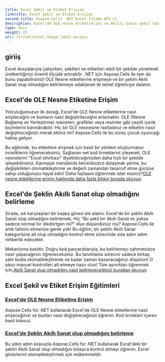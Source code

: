 ```yaml
---
title: Excel Şekil ve Etiket Erişimi
linktitle: Excel Şekil ve Etiket Erişimi
second_title: Aspose.Cells .NET Excel İşleme API'si
description: Excel'de OLE nesne etiketlerini ve Akıllı Sanat şekil tanımlamasını kapsayan kapsamlı eğitimlerimizle Aspose.Cells for .NET'in gücünü ortaya çıkarın.
type: docs
weight: 23
url: /tr/net/excel-shape-label-access/
---
```

## giriiş

Excel dosyalarıyla çalışırken, şekilleri ve etiketleri etkili bir şekilde yönetmek üretkenliğinizi önemli ölçüde artırabilir. .NET için Aspose.Cells ile tam da bunu yapabilirsiniz! OLE Nesne etiketlerine erişmeye ve bir şeklin Akıllı Sanat olup olmadığını belirlemeye odaklanan iki temel öğreticiye dalalım.

## Excel'de OLE Nesne Etiketine Erişim

Yolculuğumuzun ilk durağı, Excel'de OLE Nesne etiketlerine nasıl erişileceğini ve bunların nasıl değiştirileceğini anlamaktır. OLE (Nesne Bağlama ve Yerleştirme) nesneleri, grafikler veya resimler gibi çeşitli içerik biçimlerini barındırabilir. Hiç bir OLE nesnesine rastladınız ve etiketini nasıl değiştireceğinizi merak ettiniz mi? Aspose.Cells ile bu süreç çocuk oyuncağı haline geliyor. 

 Bu eğitimde, bu etiketlere erişmek için basit bir yöntem oluşturmanın inceliklerini öğreneceksiniz. Sağlanan net kod örneklerini izleyerek, OLE nesnelerini "Excel sihirbazı" diyebileceğinizden daha hızlı bir şekilde işleyebilirsiniz. Karmaşık menülerde beceriksizce dolaşmak yerine, bu değişiklikleri otomatikleştirme ve değerli zamandan tasarruf etme gücüne sahip olduğunuzu hayal edin! Daha fazlasını öğrenmek ister misiniz?[OLE nesne etiketlerine erişim hakkında daha fazla bilgiyi burada okuyun](./access-ole-object-label-excel/).

## Excel'de Şeklin Akıllı Sanat olup olmadığını belirleme

Sırada, sık karşılaşılan bir başka görevi ele alalım: Excel'de bir şeklin Akıllı Sanat olup olmadığını belirlemek. Hiç "Bu şekil bir Akıllı Sanat mı yoksa sadece normal bir dikdörtgen mi?" diye düşündünüz mü? Aspose.Cells ile artık tahmin etmenize gerek yok! Bu eğitim, bir şeklin Akıllı Sanat kategorisine ait olup olmadığını kontrol etme sürecinde size adım adım rehberlik edecektir.

 Mekanizma basittir. Doğru kod parçacıklarıyla, bu belirlemeyi zahmetsizce nasıl yapacağınızı öğreneceksiniz. Bu tanımlama sürecini sadece birkaç satır kodla otomatikleştirerek ne kadar zaman kazanacağınızı düşünün! O sıkıcı manuel kontrolleri alt etmeye hazır olun! Tüm ayrıntıları öğrenmek için,[Akıllı Sanat olup olmadığını nasıl belirleyeceğinizi buradan okuyun](./determine-smart-art-shape-excel/).

## Excel Şekil ve Etiket Erişim Eğitimleri
### [Excel'de OLE Nesne Etiketine Erişim](./access-ole-object-label-excel/)
Aspose.Cells for .NET kullanarak Excel'de OLE Nesne etiketlerine nasıl erişeceğinizi ve bunları nasıl değiştireceğinizi öğrenin. Kod örnekleri içeren basit kılavuz.
### [Excel'de Şeklin Akıllı Sanat olup olmadığını belirleme](./determine-smart-art-shape-excel/)
Bu adım adım kılavuzla Aspose.Cells for .NET kullanarak Excel'deki bir şeklin Akıllı Sanat olup olmadığını kolayca kontrol etmeyi öğrenin. Excel görevlerini otomatikleştirmek için mükemmeldir.